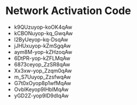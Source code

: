 # Network Activation Code
* k9QUzuyop-koOK4qAw
* kCBONuyop-kq_GwqAw
* l2ByUeyop-kq-DsqAw
* jJHUxuyop-kZmSgqAw
* aym8M-yop-kZHzoqAw
* 6DtPR-yop-kZFLMqAw
* 6873ceyop_ZzSR8qAw
* Xx3xw-yop_Zzqm0qAw
* m_S7Uuyop_ZzsfwqAw
* G7t0xOyop8p1wfMqAw
* OvblKeyop9IHblMqAw
* yGD2Z-yop9ID9dIqAw